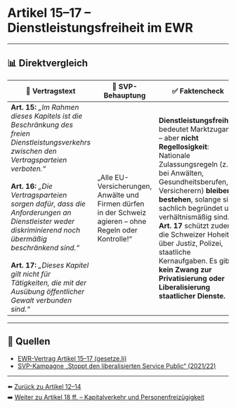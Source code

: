 # Artikel 15–17 – Dienstleistungsfreiheit im EWR

---

## 📊 Direktvergleich

| 📜 **Vertragstext** | 🧨 **SVP-Behauptung** | ✅ **Faktencheck** |
|---------------------|-----------------------|--------------------|
| **Art. 15:** _„Im Rahmen dieses Kapitels ist die Beschränkung des freien Dienstleistungsverkehrs zwischen den Vertragsparteien verboten.“_ <br><br> **Art. 16:** _„Die Vertragsparteien sorgen dafür, dass die Anforderungen an Dienstleister weder diskriminierend noch übermäßig beschränkend sind.“_ <br><br> **Art. 17:** _„Dieses Kapitel gilt nicht für Tätigkeiten, die mit der Ausübung öffentlicher Gewalt verbunden sind.“_ | „Alle EU-Versicherungen, Anwälte und Firmen dürfen in der Schweiz agieren – ohne Regeln oder Kontrolle!“ | **Dienstleistungsfreiheit** bedeutet Marktzugang – aber **nicht Regellosigkeit**: Nationale Zulassungsregeln (z. B. bei Anwälten, Gesundheitsberufen, Versicherern) **bleiben bestehen**, solange sie sachlich begründet und verhältnismäßig sind. <br> **Art. 17** schützt zudem die Schweizer Hoheit über Justiz, Polizei, staatliche Kernaufgaben. Es gibt **kein Zwang zur Privatisierung oder Liberalisierung staatlicher Dienste.** |

---

## 🔗 Quellen

- [EWR-Vertrag Artikel 15–17 (gesetze.li)](https://www.gesetze.li/konso/html/1992036#Art15)
- [SVP-Kampagne „Stoppt den liberalisierten Service Public“ (2021/22)](https://www.svp.ch/…)

---

⬅️ [Zurück zu Artikel 12–14](artikel_012_014.md)  
➡️ [Weiter zu Artikel 18 ff. – Kapitalverkehr und Personenfreizügigkeit](artikel_018_020.md)
